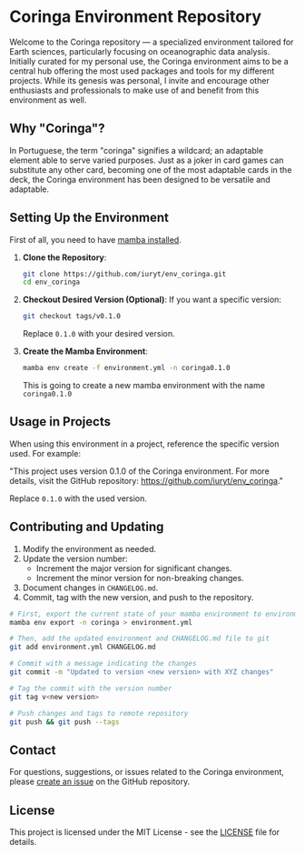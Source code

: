 # Coringa Environment Repository

Welcome to the Coringa repository — a specialized environment tailored for Earth sciences, particularly focusing on oceanographic data analysis. Initially curated for my personal use, the Coringa environment aims to be a central hub offering the most used packages and tools for my different projects. While its genesis was personal, I invite and encourage other enthusiasts and professionals to make use of and benefit from this environment as well.

## Why "Coringa"?
In Portuguese, the term "coringa" signifies a wildcard; an adaptable element able to serve varied purposes. Just as a joker in card games can substitute any other card, becoming one of the most adaptable cards in the deck, the Coringa environment has been designed to be versatile and adaptable.

## Setting Up the Environment

First of all, you need to have [mamba installed](https://mamba.readthedocs.io/en/latest/mamba-installation.html#mamba-install).

1. **Clone the Repository**:
   ```bash
   git clone https://github.com/iuryt/env_coringa.git
   cd env_coringa
   ```

2. **Checkout Desired Version (Optional)**:
   If you want a specific version:
   ```bash
   git checkout tags/v0.1.0
   ```
   Replace `0.1.0` with your desired version.

4. **Create the Mamba Environment**:
   ```bash
   mamba env create -f environment.yml -n coringa0.1.0
   ```
   This is going to create a new mamba environment with the name `coringa0.1.0`

## Usage in Projects

When using this environment in a project, reference the specific version used. For example:

"This project uses version 0.1.0 of the Coringa environment. For more details, visit the GitHub repository: https://github.com/iuryt/env_coringa."

Replace `0.1.0` with the used version.

## Contributing and Updating

1. Modify the environment as needed.
2. Update the version number:
   - Increment the major version for significant changes.
   - Increment the minor version for non-breaking changes.
3. Document changes in `CHANGELOG.md`.
5. Commit, tag with the new version, and push to the repository.
```bash
# First, export the current state of your mamba environment to environment.yml
mamba env export -n coringa > environment.yml

# Then, add the updated environment and CHANGELOG.md file to git
git add environment.yml CHANGELOG.md

# Commit with a message indicating the changes
git commit -m "Updated to version <new version> with XYZ changes"

# Tag the commit with the version number
git tag v<new version>

# Push changes and tags to remote repository
git push && git push --tags
```

## Contact

For questions, suggestions, or issues related to the Coringa environment, please [create an issue](https://github.com/iuryt/env_coringa/issues) on the GitHub repository.

## License

This project is licensed under the MIT License - see the [LICENSE](LICENSE) file for details.
